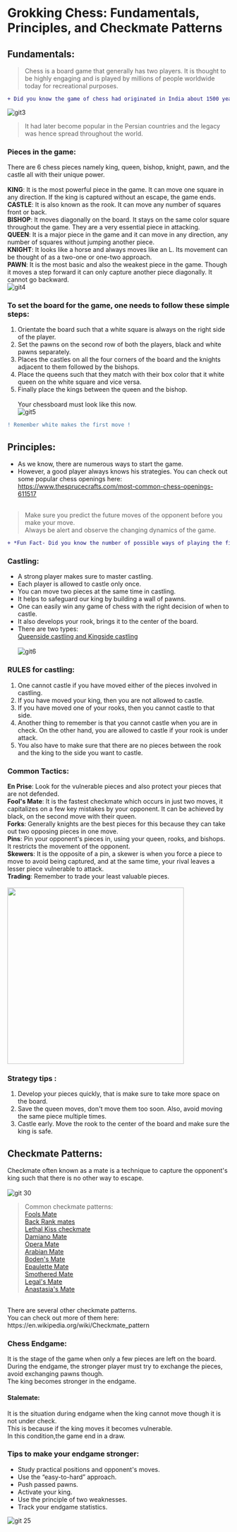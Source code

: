 # **Grokking Chess: Fundamentals, Principles, and Checkmate Patterns**

## Fundamentals:
> Chess is a board game that generally has two players. It is thought to be highly engaging and is played by millions of people worldwide today for recreational purposes.
 ```diff
+ Did you know the game of chess had originated in India about 1500 years ago during the Gupta empire ?!!
```
![git3](https://user-images.githubusercontent.com/71588916/110473332-6b00d100-8104-11eb-849b-7c90e39b7804.jpeg)


> It had later become popular in the Persian countries and the legacy was hence spread throughout the world.


### Pieces in the game: 
There are 6 chess pieces namely king, queen, bishop, knight, pawn, and the castle all with their unique power.<br> <br>
**KING**: It is the most powerful piece in the game. It can move one square in any direction. If the king is captured without an escape, the game ends.<br>
**CASTLE**: It is also known as the rook. It can move any number of squares front or back.<br>
**BISHOP**: It moves diagonally on the board. It stays on the same color square throughout the game. They are a very essential piece in attacking.<br>
**QUEEN**: It is a major piece in the game and it can move in any direction, any number of squares without jumping another piece.<br>
**KNIGHT**: It looks like a horse and always moves like an L. Its movement can be thought of as a two-one or one-two approach.<br>
**PAWN**: It is the most basic and also the weakest piece in the game. Though it moves a step forward it can only capture another piece diagonally. It cannot go backward.<br>
![git4](https://user-images.githubusercontent.com/71588916/110473547-aa2f2200-8104-11eb-891d-49da60e53c7b.jpg)

### To set the board for the game, one needs to follow these simple steps:

1) Orientate the board such that a white square is always on the right side of the player.<br>
2) Set the pawns on the second row of both the players, black and white pawns separately.<br>
3) Places the castles on all the four corners of the board and the knights adjacent to them followed by the bishops.<br>
4) Place the queens such that they match with their box color that it white queen on the white square and vice versa.<br>
5) Finally place the kings between the queen and the bishop.<br><br>
Your chessboard must look like this now.<br>
![git5](https://user-images.githubusercontent.com/71588916/110473773-e8c4dc80-8104-11eb-8b6f-1a0e2a11c642.png)
 ```diff
! Remember white makes the first move !
```

## Principles:

* As we know, there are numerous ways to start the game.<br>
* However, a good player always knows his strategies. You can check out some popular chess openings here:<br>
https://www.thesprucecrafts.com/most-common-chess-openings-611517<br><br>

> Make sure you predict the future moves of the opponent before you make your move.<br>
> Always be alert and observe the changing dynamics of the game.
```diff
+ *Fun Fact- Did you know the number of possible ways of playing the first four moves for both sides in a game of chess is 318,979,564,000?!!*
```

### Castling:
* A strong player makes sure to master castling. 
* Each player is allowed to castle only once.<br>
* You can move two pieces at the same time in castling. 
* It helps to safeguard our king by building a wall of pawns.
* One can easily win any game of chess with the right decision of when to castle. 
* It also develops your rook, brings it to the center of the board.<br>
* There are two types:<br>
   [Queenside castling and Kingside castling](https://chessdelta.com/is-it-better-to-castle-kingside-or-queenside/)  <br><br>
   ![git6](https://user-images.githubusercontent.com/71588916/110474280-802a2f80-8105-11eb-862a-c15fdbab1d6b.jpeg)

### RULES for castling:
1) One cannot castle if you have moved either of the pieces involved in castling.<br>
2) If you have moved your king, then you are not allowed to castle. <br>
3) If you have moved one of your rooks, then you cannot castle to that side.<br>
4) Another thing to remember is that you cannot castle when you are in check. On the other hand, you are allowed to castle if your rook is under attack.<br>
5) You also have to make sure that there are no pieces between the rook and the king to the side you want to castle.<br>

### Common Tactics:
**En Prise**: Look for the vulnerable pieces and also protect your pieces that are not defended.<br>
**Fool's Mate**: It is the fastest checkmate which occurs in just two moves, it capitalizes on a few key mistakes by your opponent. It can be achieved by black, on the second move with their queen.<br>
**Forks**: Generally knights are the best pieces for this because they can take out two opposing pieces in one move. <br>
**Pins**: Pin your opponent's pieces in, using your queen, rooks, and bishops. It restricts the movement of the opponent.<br>
**Skewers**: It is the opposite of a pin, a skewer is when you force a piece to move to avoid being captured, and at the same time, your rival leaves a lesser piece vulnerable to attack.<br>
**Trading**: Remember to trade your least valuable pieces.<br><br>
<img src="https://user-images.githubusercontent.com/71588916/110477851-ad78dc80-8109-11eb-95b3-817093e3aede.jpg" height="400"/><br>

### Strategy tips :
1) Develop your pieces quickly, that is make sure to take more space on the board.
2) Save the queen moves, don't move them too soon. Also, avoid moving the same piece multiple times.
3) Castle early. Move the rook to the center of the board and make sure the king is safe.

## Checkmate Patterns:
Checkmate often known as a mate is a technique to capture the opponent's king such that there is no other way to escape. <br><br>
![git 30](https://user-images.githubusercontent.com/71588916/110480081-182b1780-810c-11eb-9534-67aed6d91ffa.jpg)

> Common checkmate patterns:<br>
[Fools Mate](https://en.wikipedia.org/wiki/Fool%27s_mate)<br>
[Back Rank mates](https://en.wikipedia.org/wiki/Back-rank_checkmate#:~:text=In%20chess%2C%20a%20back%2Drank,king%20is%20blocked%20by%20friendly)<br>
[Lethal Kiss checkmate](http://chesslessons4beginners.com/checkmate/lesson_8_lethal_kiss_mate.htm)<br>
[Damiano Mate](https://chessfox.com/damianos-mate/)<br>
[Opera Mate](https://chessfox.com/opera-mate/#:~:text=The%20Opera%20Mate%20is%20a,Isouard%2C%20in%20Paris%2C%201858)<br>
[Arabian Mate](https://chessfox.com/arabian-mate/)<br>
[Boden's Mate](https://en.wikipedia.org/wiki/Boden%27s_Mate#:~:text=Boden's)<br>
[Epaulette Mate](https://chessfox.com/epaulette-mate/)<br>
[Smothered Mate](https://en.wikipedia.org/wiki/Smothered_mate)<br>
[Legal's Mate](https://en.wikipedia.org/wiki/L%C3%A9gal_Trap)<br>
[Anastasia's Mate](https://chessfox.com/anastasias-mate/)<br>
<br>
There are several other checkmate patterns.<br>
You can check out more of them here: https://en.wikipedia.org/wiki/Checkmate_pattern

### Chess Endgame:
It is the stage of the game when only a few pieces are left on the board. <br>
During the endgame, the stronger player must try to exchange the pieces, avoid exchanging pawns though. <br>
The king becomes stronger in the endgame. <br>

 #### Stalemate:
It is the situation during endgame when the king cannot move though it is not under check.<br> This is because if the king moves it becomes vulnerable. <br>In this condition,the game end in a draw.

### Tips to make your endgame stronger:
* Study practical positions and opponent's moves.
* Use the “easy-to-hard” approach.
* Push passed pawns.
* Activate your king.
* Use the principle of two weaknesses.
* Track your endgame statistics.

![git 25](https://user-images.githubusercontent.com/71588916/110478827-bf0eb400-810a-11eb-81ef-4df122390063.jpeg)